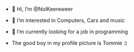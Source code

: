 - 👋 Hi, I’m @NolKeereweer
- 👀 I’m interested in Computers, Cars and music
- 🌱 I’m currently looking for a job in programming

- The good boy in my profile picture is Tommie :)


<!---
NolKeereweer/NolKeereweer is a ✨ special ✨ repository because its `README.md` (this file) appears on your GitHub profile.
You can click the Preview link to take a look at your changes.
--->
